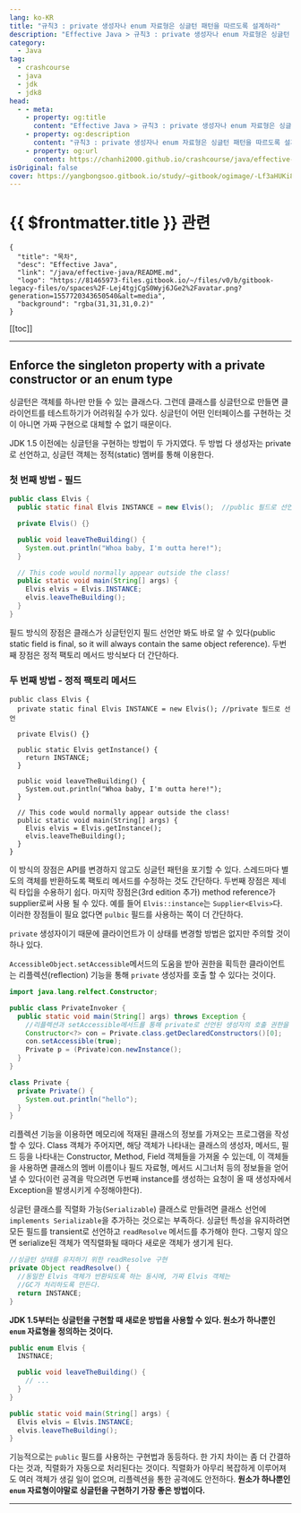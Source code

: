 ```yaml
---
lang: ko-KR
title: "규칙3 : private 생성자나 enum 자료형은 싱글턴 패턴을 따르도록 설계하라"
description: "Effective Java > 규칙3 : private 생성자나 enum 자료형은 싱글턴 패턴을 따르도록 설계하라"
category: 
  - Java
tag: 
  - crashcourse
  - java
  - jdk
  - jdk8
head:
  - - meta:
    - property: og:title
      content: "Effective Java > 규칙3 : private 생성자나 enum 자료형은 싱글턴 패턴을 따르도록 설계하라"
    - property: og:description
      content: "규칙3 : private 생성자나 enum 자료형은 싱글턴 패턴을 따르도록 설계하라"
    - property: og:url
      content: https://chanhi2000.github.io/crashcourse/java/effective-java/03.html
isOriginal: false
cover: https://yangbongsoo.gitbook.io/study/~gitbook/ogimage/-Lf3aHUKi8T1aUZM7Y49
---
```


# {{ $frontmatter.title }} 관련

```component VPCard
{
  "title": "목차",
  "desc": "Effective Java",
  "link": "/java/effective-java/README.md",
  "logo": "https://81465973-files.gitbook.io/~/files/v0/b/gitbook-legacy-files/o/spaces%2F-Lej4tgjCgS0Wyj6JGe2%2Favatar.png?generation=1557720343650540&alt=media",
  "background": "rgba(31,31,31,0.2)"
}
```

[[toc]]

---

<SiteInfo
  name="객체의 생성과 삭제 | 양봉수 블로그"
  desc="객체를 만들어야하는 시점과 그 방법, 객체 생성을 피해야 하는 경우와 그 방법, 적절한 순간에 객체가 삭제되도록 보장하는 방법, 그리고 삭제 전에 반드시 이루어져야 하는 청소 작업들을 관리하는 방법을 살펴본다."
  url="https://yangbongsoo.gitbook.io/study/effective-java/creating_and_destroying_objects"
  logo="https://81465973-files.gitbook.io/~/files/v0/b/gitbook-legacy-files/o/spaces%2F-Lej4tgjCgS0Wyj6JGe2%2Favatar.png?generation=1557720343650540&alt=media"
  preview="https://yangbongsoo.gitbook.io/study/~gitbook/ogimage/-Lf3aHUKi8T1aUZM7Y49"/>

## Enforce the singleton property with a private constructor or an enum type

싱글턴은 객체를 하나만 만들 수 있는 클래스다. 그런데 클래스를 싱글턴으로 만들면 클라이언트를 테스트하기가 어려워질 수가 있다. 싱글턴이 어떤 인터페이스를 구현하는 것이 아니면 가짜 구현으로 대체할 수 없기 때문이다.

JDK 1.5 이전에는 싱글턴을 구현하는 방법이 두 가지였다. 두 방법 다 생성자는 private로 선언하고, 싱글턴 객체는 정적(static) 멤버를 통해 이용한다.

### 첫 번째 방법 - 필드

```java
public class Elvis {
  public static final Elvis INSTANCE = new Elvis();  //public 필드로 선언

  private Elvis() {}

  public void leaveTheBuilding() {
    System.out.println("Whoa baby, I'm outta here!");
  }

  // This code would normally appear outside the class!
  public static void main(String[] args) {
    Elvis elvis = Elvis.INSTANCE;
    elvis.leaveTheBuilding();
  }
}
```

필드 방식의 장점은 클래스가 싱글턴인지 필드 선언만 봐도 바로 알 수 있다(public static field is final, so it will always contain the same object reference). 두번째 장점은 정적 팩토리 메서드 방식보다 더 간단하다.

### 두 번째 방법 - 정적 팩토리 메서드

```java{2}
public class Elvis {
  private static final Elvis INSTANCE = new Elvis(); //private 필드로 선언

  private Elvis() {}

  public static Elvis getInstance() {
    return INSTANCE;
  }

  public void leaveTheBuilding() {
    System.out.println("Whoa baby, I'm outta here!");
  }

  // This code would normally appear outside the class!
  public static void main(String[] args) {
    Elvis elvis = Elvis.getInstance();
    elvis.leaveTheBuilding();
  }
}
```


이 방식의 장점은 API를 변경하지 않고도 싱글턴 패턴을 포기할 수 있다. 스레드마다 별도의 객체를 반환하도록 팩토리 메서드를 수정하는 것도 간단하다. 두번째 장점은 제네릭 타입을 수용하기 쉽다. 마지막 장점은(3rd edition 추가) method reference가 supplier로써 사용 될 수 있다. 예를 들어 `Elvis::instance`는 `Supplier<Elvis>`다. 이러한 장점들이 필요 없다면 `pulbic` 필드를 사용하는 쪽이 더 간단하다.

`private` 생성자이기 때문에 클라이언트가 이 상태를 변경할 방법은 없지만 주의할 것이 하나 있다.

`AccessibleObject.setAccessible`메서드의 도움을 받아 권한을 획득한 클라이언트는 리플렉션(reflection) 기능을 통해 `private` 생성자를 호출 할 수 있다는 것이다.

```java
import java.lang.relfect.Constructor;

public class PrivateInvoker {
  public static void main(String[] args) throws Exception {
    //리플렉션과 setAccessible메서드를 통해 private로 선언된 생성자의 호출 권한을 획득한다.
    Constructor<?> con = Private.class.getDeclaredConstructors()[0];
    con.setAccessible(true);
    Private p = (Private)con.newInstance();
  }
}

class Private {
  private Private() {
    System.out.println("hello");
  }
}
```

리플렉션 기능을 이용하면 메모리에 적재된 클래스의 정보를 가져오는 프로그램을 작성할 수 있다. Class 객체가 주어지면, 해당 객체가 나타내는 클래스의 생성자, 메서드, 필드 등을 나타내는 Constructor, Method, Field 객체들을 가져올 수 있는데, 이 객체들을 사용하면 클래스의 멤버 이름이나 필드 자료형, 메서드 시그너처 등의 정보들을 얻어낼 수 있다(이런 공격을 막으려면 두번째 instance를 생성하는 요청이 올 때 생성자에서 Exception을 발생시키게 수정해야한다).

싱글턴 클래스를 직렬화 가능(`Serializable`) 클래스로 만들려면 클래스 선언에 `implements Serializable`을 추가하는 것으로는 부족하다. 싱글턴 특성을 유지하려면 모든 필드를 transient로 선언하고 `readResolve` 메서드를 추가해야 한다. 그렇지 않으면 serialize된 객체가 역직렬화될 때마다 새로운 객체가 생기게 된다.

```java
//싱글턴 상태를 유지하기 위한 readResolve 구현
private Object readResolve() {
  //동일한 Elvis 객체가 반환되도록 하는 동시에, 가짜 Elvis 객체는
  //GC가 처리하도록 만든다.
  return INSTANCE;
}
```

**JDK 1.5부터는 싱글턴을 구현할 때 새로운 방법을 사용할 수 있다. 원소가 하나뿐인 `enum` 자료형을 정의하는 것이다.**

```java
public enum Elvis {
  INSTNACE;

  public void leaveTheBuilding() { 
    // ...
  }
}

public static void main(String[] args) {
  Elvis elvis = Elvis.INSTANCE;
  elvis.leaveTheBuilding();
}
```

기능적으로는 `public` 필드를 사용하는 구현법과 동등하다. 한 가지 차이는 좀 더 간결하다는 것과, 직렬화가 자동으로 처리된다는 것이다. 직렬화가 아무리 복잡하게 이루어져도 여러 객체가 생길 일이 없으며, 리플렉션을 통한 공격에도 안전하다. **원소가 하나뿐인 `enum` 자료형이야말로 싱글턴을 구현하기 가장 좋은 방법이다.**

---

<TagLinks />